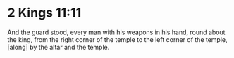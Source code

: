 # 2 Kings 11:11

And the guard stood, every man with his weapons in his hand, round about the king, from the right corner of the temple to the left corner of the temple, [along] by the altar and the temple.